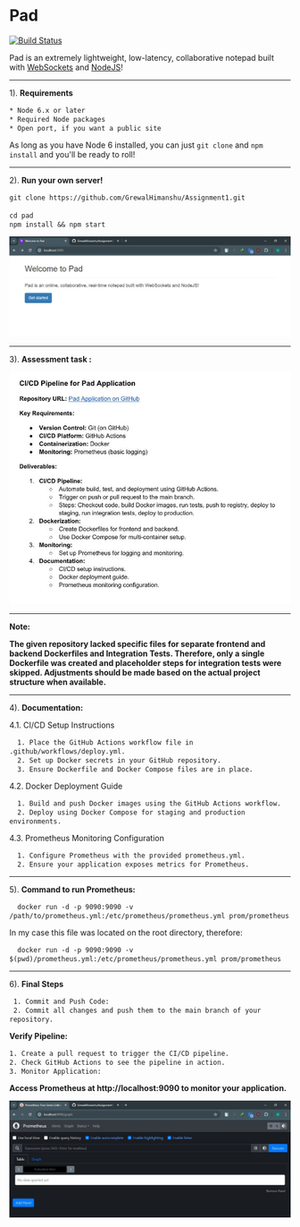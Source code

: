 # Pad 
[![Build Status](https://travis-ci.org/petercunha/Pad.svg?branch=master)](https://travis-ci.org/petercunha/Pad)

Pad is an extremely lightweight, low-latency, collaborative notepad built with [WebSockets](https://en.wikipedia.org/wiki/WebSocket) and [NodeJS](https://nodejs.org/)!

-----------------------

1). **Requirements**

    * Node 6.x or later
    * Required Node packages
    * Open port, if you want a public site

As long as you have Node 6 installed, you can just `git clone` and `npm install` and you'll be ready to roll!

-----------------------

2). **Run your own server!**

    git clone https://github.com/GrewalHimanshu/Assignment1.git

    cd pad
    npm install && npm start

![Pad Screenshot](https://github.com/GrewalHimanshu/Assignment1/blob/main/Screenshots/Pad.JPG?raw=true)

-----------------------

3). **Assessment task :**

 ![Assessment Tasks Screenshot](https://github.com/GrewalHimanshu/Assignment1/blob/main/Screenshots/AssessmentTasks.JPG?raw=true)

-----------------------


**Note:** 


**The given repository lacked specific files for separate frontend and backend Dockerfiles and Integration Tests. Therefore, only a single Dockerfile was created and placeholder steps for integration tests were skipped. Adjustments should be made based on the actual project structure when available.**



-----------------------

4). **Documentation:**


  4.1. CI/CD Setup Instructions
  
      1. Place the GitHub Actions workflow file in .github/workflows/deploy.yml.
      2. Set up Docker secrets in your GitHub repository.
      3. Ensure Dockerfile and Docker Compose files are in place.

  4.2. Docker Deployment Guide
  
      1. Build and push Docker images using the GitHub Actions workflow.
      2. Deploy using Docker Compose for staging and production environments.

  4.3. Prometheus Monitoring Configuration
  
      1. Configure Prometheus with the provided prometheus.yml.
      2. Ensure your application exposes metrics for Prometheus.

 -----------------------------
 
5). **Command to run Prometheus:**

      docker run -d -p 9090:9090 -v /path/to/prometheus.yml:/etc/prometheus/prometheus.yml prom/prometheus

In my case this file was located on the root directory, therefore:

      docker run -d -p 9090:9090 -v $(pwd)/prometheus.yml:/etc/prometheus/prometheus.yml prom/prometheus

---------------

6). **Final Steps**

     1. Commit and Push Code:
     2. Commit all changes and push them to the main branch of your repository.

**Verify Pipeline:**

    1. Create a pull request to trigger the CI/CD pipeline.
    2. Check GitHub Actions to see the pipeline in action.
    3. Monitor Application:
   **Access Prometheus at http://localhost:9090 to monitor your application.**

![Prometheus Screenshot](https://github.com/GrewalHimanshu/Assignment1/blob/main/Screenshots/Prometheus.JPG?raw=true)
